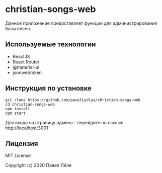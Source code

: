 # christian-songs-web
Данное приложение предоставляет функции для администрирования базы песен.

## Используемые технологии

- ReactJS
- React Router
- @material-ui
- jsonwebtoken

## Инструкция по установке

```
git clone https://github.com/pavelLyolya/christian-songs-web
cd christian-songs-web
npm install
npm start
```

Для входа на страницу админа - перейдите по ссылке http://localhost:3001

## Лицензия

MIT License

Copyright (c) 2020 Павел Лёля
